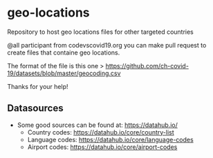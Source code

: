 # geo-locations
Repository to host geo locations files for other targeted countries  

@all participant from codevscovid19.org you can make pull request to create files that containe geo locations.

The format of the file is this one > https://github.com/ch-covid-19/datasets/blob/master/geocoding.csv

Thanks for your help!

## Datasources
- Some good sources can be found at: https://datahub.io/
  - Country codes: https://datahub.io/core/country-list
  - Language codes: https://datahub.io/core/language-codes
  - Airport codes: https://datahub.io/core/airport-codes
  
